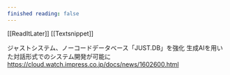 ```yaml
---
finished reading: false
---
```

[[ReadItLater]] [[Textsnippet]]

ジャストシステム、ノーコードデータベース「JUST.DB」を強化 生成AIを用いた対話形式でのシステム開発が可能に https://cloud.watch.impress.co.jp/docs/news/1602600.html